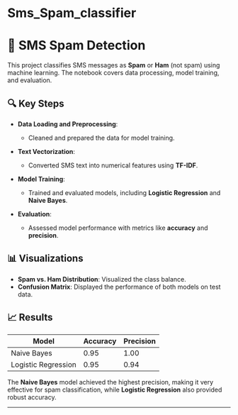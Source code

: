 # Sms_Spam_classifier
# 📱 SMS Spam Detection

This project classifies SMS messages as **Spam** or **Ham** (not spam) using machine learning. The notebook covers data processing, model training, and evaluation.

## 🔍 Key Steps

- **Data Loading and Preprocessing**: 
  - Cleaned and prepared the data for model training.
  
- **Text Vectorization**:
  - Converted SMS text into numerical features using **TF-IDF**.

- **Model Training**:
  - Trained and evaluated models, including **Logistic Regression** and **Naive Bayes**.

- **Evaluation**:
  - Assessed model performance with metrics like **accuracy** and **precision**.

## 📊 Visualizations

- **Spam vs. Ham Distribution**: Visualized the class balance.
- **Confusion Matrix**: Displayed the performance of both models on test data.

## 📈 Results

| Model                 | Accuracy | Precision |
|-----------------------|----------|-----------|
| Naive Bayes           | 0.95     | 1.00      |
| Logistic Regression   | 0.95     | 0.94      |

The **Naive Bayes** model achieved the highest precision, making it very effective for spam classification, while **Logistic Regression** also provided robust accuracy.

--- 

